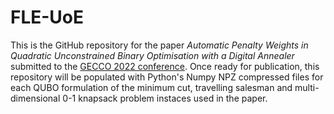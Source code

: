 # FLE-UoE

This is the GitHub repository for the paper *Automatic Penalty Weights in Quadratic Unconstrained Binary Optimisation with a Digital Annealer* submitted to the [GECCO 2022 conference](https://gecco-2022.sigevo.org/HomePage). Once ready for publication, this repository will be populated with Python's Numpy NPZ compressed files for each QUBO formulation of the minimum cut, travelling salesman and multi-dimensional 0-1 knapsack problem instaces used in the paper.
